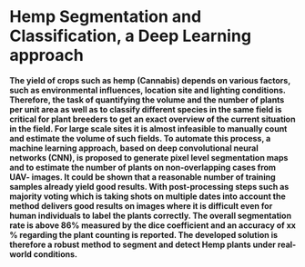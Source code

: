 # Hemp Segmentation and Classification, a Deep Learning approach

__The yield of crops such as hemp (Cannabis) depends on various factors, such as environmental influences, location site and lighting conditions.  Therefore, the task of quantifying the volume and the number of plants per unit area as well as to classify different species in the same field is critical for plant breeders to get an exact overview of the current situation in the field. For large scale sites it is almost infeasible to manually count and estimate the volume of such fields. 
To automate this process, a machine learning approach, based on deep convolutional neural networks (CNN), is proposed to generate pixel level segmentation maps and to estimate the number of plants on non-overlapping cases from UAV- images.
It could be shown that a reasonable number of training samples already yield good results. With post-processing steps such as majority voting which is taking shots on multiple dates into account the method delivers good results on images where it is difficult even for human individuals to label the plants correctly. 
The overall segmentation rate is above 86% measured by the dice coefficient and an accuracy of xx % regarding the plant counting is reported. The developed solution is therefore a robust method to segment and detect Hemp plants under real-world conditions.__
